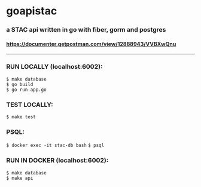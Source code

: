 # goapistac  
### a STAC api written in go with fiber, gorm and postgres  
#### https://documenter.getpostman.com/view/12888943/VVBXwQnu   
-------

### RUN LOCALLY (localhost:6002):   
```$ make database```  
```$ go build```  
```$ go run app.go```  
    
### TEST LOCALLY:       
```$ make test```
   
### PSQL:
```$ docker exec -it stac-db bash```
```$ psql```

### RUN IN DOCKER (localhost:6002):  
```$ make database```  
```$ make api```  
   

